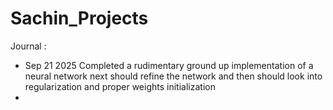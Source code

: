 # Sachin_Projects
Journal :
- Sep 21 2025 Completed a rudimentary ground up implementation of a neural network next should refine the network and then should look into regularization and proper weights initialization
- 
